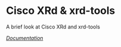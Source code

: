 # Cisco XRd & xrd-tools

A brief look at Cisco XRd and xrd-tools

[_Documentation_](https://hmntsharma.github.io/cisco-xrd/)

